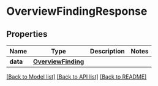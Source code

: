 # OverviewFindingResponse

## Properties
Name | Type | Description | Notes
------------ | ------------- | ------------- | -------------
**data** | [**OverviewFinding**](OverviewFinding.md) |  | 

[[Back to Model list]](../README.md#documentation-for-models) [[Back to API list]](../README.md#documentation-for-api-endpoints) [[Back to README]](../README.md)

